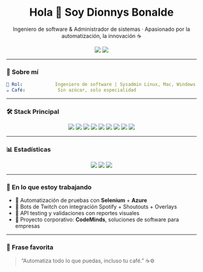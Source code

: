 <h1 align="center">Hola 👋 Soy Dionnys Bonalde</h1>
<p align="center">
  Ingeniero de software & Administrador de sistemas · Apasionado por la automatización, la innovación ☕  
</p>

<p align="center">  <a href="https://linkedin.com/in/dionnys" target="_blank"><img src="https://img.shields.io/badge/LinkedIn-DionnysBonalde-blue?style=flat-square&logo=linkedin"></a>
  <a href="https://twitch.tv/bonalplay" target="_blank"><img src="https://img.shields.io/badge/Twitch-Afiliado-9146FF?style=flat-square&logo=twitch"></a>
</p>

---

### 🚀 Sobre mí

```yaml
🧠 Rol:            Ingeniero de software | Sysadmin Linux, Mac, Windows & Unix  
☕ Café:            Sin azúcar, solo especialidad  
```

---

### 🛠️ Stack Principal

<p align="center">
  <img src="https://img.shields.io/badge/Linux-black?style=flat-square&logo=linux" />
  <img src="https://img.shields.io/badge/Docker-2496ED?style=flat-square&logo=docker" />
  <img src="https://img.shields.io/badge/Node.js-339933?style=flat-square&logo=node.js" />
  <img src="https://img.shields.io/badge/Python-3776AB?style=flat-square&logo=python" />
  <img src="https://img.shields.io/badge/Svelte-FF3E00?style=flat-square&logo=svelte" />
  <img src="https://img.shields.io/badge/PostgreSQL-4169E1?style=flat-square&logo=postgresql" />
  <img src="https://img.shields.io/badge/MongoDB-47A248?style=flat-square&logo=mongodb" />
  <img src="https://img.shields.io/badge/AWS-black?style=flat-square&logo=amazon-aws" />
  <img src="https://img.shields.io/badge/GitHub-181717?style=flat-square&logo=github" />
</p>

---

### 📊 Estadísticas

<p align="center">
  <img src="https://github-readme-stats.vercel.app/api?username=dionnys&show_icons=true&theme=radical&hide=issues" />
  <img src="https://github-readme-streak-stats.herokuapp.com/?user=dionnys&theme=radical" />
  <img src="https://github-readme-stats.vercel.app/api/top-langs/?username=dionnys&layout=compact&theme=radical" />
</p>

---

### 🎯 En lo que estoy trabajando

- 🔧 Automatización de pruebas con **Selenium** + **Azure**
- 🤖 Bots de Twitch con integración Spotify + Shoutouts + Overlays
- 🧪 API testing y validaciones con reportes visuales
- 🧠 Proyecto corporativo: **CodeMinds**, soluciones de software para empresas

---

### 🧠 Frase favorita

> “Automatiza todo lo que puedas, incluso tu café.” ☕⚙️
